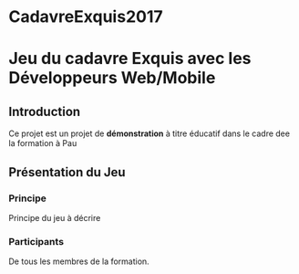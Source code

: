 # CadavreExquis2017
# Jeu du cadavre Exquis avec les Développeurs Web/Mobile
## Introduction
Ce projet est un projet de **démonstration** à titre éducatif dans le cadre dee la formation à Pau

## Présentation du Jeu
### Principe
Principe du jeu à décrire

### Participants
De tous les membres de la formation.
